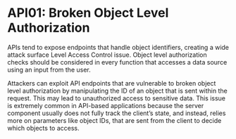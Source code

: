 # API01: Broken Object Level Authorization

APIs tend to expose endpoints that handle object identifiers, creating a wide attack surface Level Access Control issue. Object level authorization checks should be considered in every function that accesses a data source using an input from the user.

Attackers can exploit API endpoints that are vulnerable to broken object level authorization by manipulating the ID of an object that is sent within the request. This may lead to unauthorized access to sensitive data. This issue is extremely common in API-based applications because the server component usually does not fully track the client’s state, and instead, relies more on parameters like object IDs, that are sent from the client to decide which objects to access.

